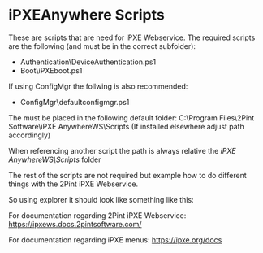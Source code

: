 # iPXEAnywhere Scripts

These are scripts that are need for iPXE Webservice.
The required scripts are the following (and must be in the correct subfolder):

- Authentication\DeviceAuthentication.ps1
- Boot\iPXEboot.ps1

If using ConfigMgr the follwing is also recommended:
- ConfigMgr\defaultconfigmgr.ps1

The must be placed in the following default folder:
C:\Program Files\2Pint Software\iPXE AnywhereWS\Scripts
(If installed elsewhere adjust path accordingly)

When referencing another script the path is always relative the _iPXE AnywhereWS\Scripts_ folder

The rest of the scripts are not required but example how to do different things with the 2Pint iPXE Webservice.

So using explorer it should look like something like this:


For documentation regarding 2Pint iPXE Webservice:
https://ipxews.docs.2pintsoftware.com/

For documentation regarding iPXE menus:
https://ipxe.org/docs

